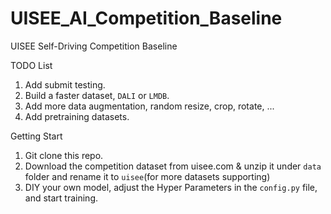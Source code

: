 # UISEE_AI_Competition_Baseline
UISEE Self-Driving Competition Baseline

TODO List
1. Add submit testing.
2. Build a faster dataset, `DALI` or `LMDB`.
3. Add more data augmentation, random resize, crop, rotate, ...
4. Add pretraining datasets.

Getting Start

1. Git clone this repo.
2. Download the competition dataset from uisee.com & unzip it under `data` folder and rename it to `uisee`(for more datasets supporting)
3. DIY your own model, adjust the Hyper Parameters in the `config.py` file, and start training.